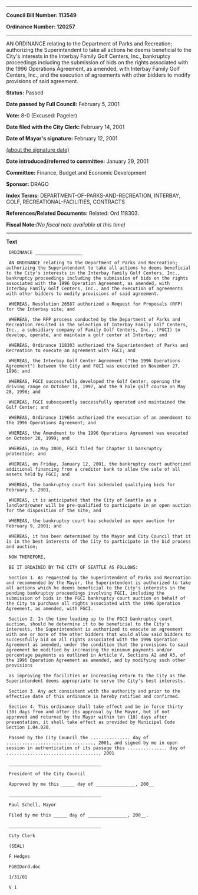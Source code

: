 

********

**Council Bill Number: 113549**
   
**Ordinance Number: 120257**
********

 AN ORDINANCE relating to the Department of Parks and Recreation; authorizing the Superintendent to take all actions he deems beneficial to the City's interests in the Interbay Family Golf Centers, Inc., bankruptcy proceedings including the submission of bids on the rights associated with the 1996 Operations Agreement, as amended, with Interbay Family Golf Centers, Inc., and the execution of agreements with other bidders to modify provisions of said agreement.

**Status:** Passed
   
**Date passed by Full Council:** February 5, 2001
   
**Vote:** 8-0 (Excused: Pageler)
   
**Date filed with the City Clerk:** February 14, 2001
   
**Date of Mayor's signature:** February 12, 2001
   
[(about the signature date)](/~public/approvaldate.htm)
   
   
   
**Date introduced/referred to committee:** January 29, 2001
   
**Committee:** Finance, Budget and Economic Development
   
**Sponsor:** DRAGO
   
   
**Index Terms:** DEPARTMENT-OF-PARKS-AND-RECREATION, INTERBAY, GOLF, RECREATIONAL-FACILITIES, CONTRACTS

**References/Related Documents:** Related: Ord 118303.

**Fiscal Note:**_(No fiscal note available at this time)_

********

**Text**
   
```
 ORDINANCE __________________

 AN ORDINANCE relating to the Department of Parks and Recreation; authorizing the Superintendent to take all actions he deems beneficial to the City's interests in the Interbay Family Golf Centers, Inc., bankruptcy proceedings including the submission of bids on the rights associated with the 1996 Operation Agreement, as amended, with Interbay Family Golf Centers, Inc., and the execution of agreements with other bidders to modify provisions of said agreement.

 WHEREAS, Resolution 26587 authorized a Request for Proposals (RFP) for the Interbay site; and

 WHEREAS, the RFP process conducted by the Department of Parks and Recreation resulted in the selection of Interbay Family Golf Centers, Inc., a subsidiary company of Family Golf Centers, Inc., (FGCI) to develop, operate, and maintain a golf center at Interbay; and

 WHEREAS, Ordinance 118303 authorized the Superintendent of Parks and Recreation to execute an agreement with FGCI; and

 WHEREAS, the Interbay Golf Center Agreement ("the 1996 Operations Agreement") between the City and FGCI was executed on November 27, 1996; and

 WHEREAS, FGCI successfully developed the Golf Center, opening the driving range on October 10, 1997, and the 9 hole golf course on May 28, 1998; and

 WHEREAS, FGCI subsequently successfully operated and maintained the Golf Center; and

 WHEREAS, Ordinance 119654 authorized the execution of an amendment to the 1996 Operations Agreement; and

 WHEREAS, the Amendment to the 1996 Operations Agreement was executed on October 28, 1999; and

 WHEREAS, in May 2000, FGCI filed for Chapter 11 bankruptcy protection; and

 WHEREAS, on Friday, January 12, 2001, the bankruptcy court authorized additional financing from a creditor bank to allow the sale of all assets held by FGCI; and

 WHEREAS, the bankruptcy court has scheduled qualifying bids for February 5, 2001,

 WHEREAS, it is anticipated that the City of Seattle as a landlord/owner will be pre-qualified to participate in an open auction for the disposition of the site; and

 WHEREAS, the bankruptcy court has scheduled an open auction for February 9, 2001; and

 WHEREAS, it has been determined by the Mayor and City Council that it is in the best interests of the City to participate in the bid process and auction;

 NOW THEREFORE,

 BE IT ORDAINED BY THE CITY OF SEATTLE AS FOLLOWS:

 Section 1. As requested by the Superintendent of Parks and Recreation and recommended by the Mayor, the Superintendent is authorized to take all actions which he deems beneficial to the City's interests in the pending bankruptcy proceedings involving FGCI, including the submission of bids in the FGCI bankruptcy court auction on behalf of the City to purchase all rights associated with the 1996 Operation Agreement, as amended, with FGCI.

 Section 2. In the time leading up to the FGCI bankruptcy court auction, should he determine it to be beneficial to the City's interests, the Superintendent is authorized to execute an agreement with one or more of the other bidders that would allow said bidders to successfully bid on all rights associated with the 1996 Operation Agreement as amended, under the condition that the provisions to said agreement be modified by increasing the minimum payments and/or percentage payments as outlined in Article V, Sections A2 and A3, of the 1996 Operation Agreement as amended, and by modifying such other provisions

 as improving the facilities or increasing return to the City as the Superintendent deems appropriate to serve the City's best interests.

 Section 3. Any act consistent with the authority and prior to the effective date of this ordinance is hereby ratified and confirmed.

 Section 4. This ordinance shall take effect and be in force thirty (30) days from and after its approval by the Mayor, but if not approved and returned by the Mayor within ten (10) days after presentation, it shall take effect as provided by Municipal Code Section 1.04.020.

 Passed by the City Council the ............... day of ................................., 2001, and signed by me in open session in authentication of its passage this ............... day of ..................................., 2001

 ___________________________________

 President of the City Council

 Approved by me this _____ day of _______________, 200__

 ___________________________________

 Paul Schell, Mayor

 Filed by me this _____ day of _______________, 200__.

 ___________________________________

 City Clerk

 (SEAL)

 F Hedges

 FGBIDord.doc

 1/31/01

 V 1

```

